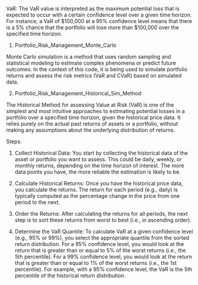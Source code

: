 VaR: The VaR value is interpreted as the maximum potential loss that is expected to occur with a certain confidence level over a given time horizon. For instance, a VaR of $100,000 at a 95% confidence level means that there is a 5% chance that the portfolio will lose more than $100,000 over the specified time horizon.


1. Portfolio_Risk_Management_Monte_Carlo

Monte Carlo simulation is a method that uses random sampling and statistical modeling to estimate complex phenomena or predict future outcomes. 
In the context of this code, it is being used to simulate portfolio returns and assess the risk metrics (VaR and CVaR) based on simulated data.

2. Portfolio_Risk_Management_Historical_Sim_Method

The Historical Method for assessing Value at Risk (VaR) is one of the simplest and most intuitive approaches to estimating potential losses in a portfolio over a specified time horizon, given the historical price data. It relies purely on the actual past returns of assets or a portfolio, without making any assumptions about the underlying distribution of returns. 

  Steps:
  1. Collect Historical Data: You start by collecting the historical data of the asset or portfolio you want to assess. This could be daily, weekly, or monthly returns,            depending on the time horizon of interest. The more data points you have, the more reliable the estimation is likely to be.

  2. Calculate Historical Returns: Once you have the historical price data, you calculate the returns. The return for each period (e.g., daily) is typically computed as the        percentage change in the price from one period to the next.

  3. Order the Returns: After calculating the returns for all periods, the next step is to sort these returns from worst to best (i.e., in ascending order).

  4. Determine the VaR Quantile: To calculate VaR at a given confidence level (e.g., 95% or 99%), you select the appropriate quantile from the sorted return distribution.
    For a 95% confidence level, you would look at the return that is greater than or equal to 5% of the worst returns (i.e., the 5th percentile).
    For a 99% confidence level, you would look at the return that is greater than or equal to 1% of the worst returns (i.e., the 1st percentile).
    For example, with a 95% confidence level, the VaR is the 5th percentile of the historical return distribution.

